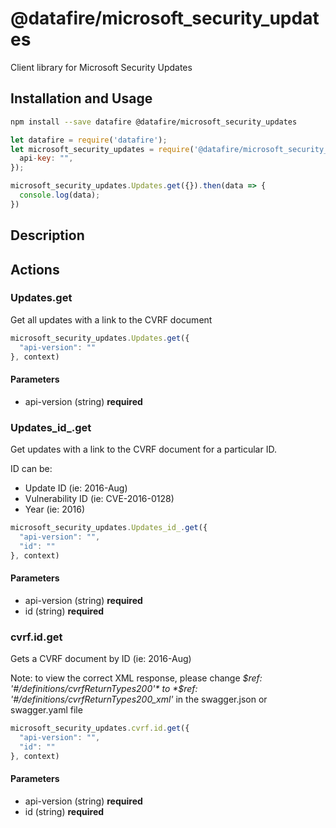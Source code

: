 # @datafire/microsoft_security_updates

Client library for Microsoft Security Updates

## Installation and Usage
```bash
npm install --save datafire @datafire/microsoft_security_updates
```

```js
let datafire = require('datafire');
let microsoft_security_updates = require('@datafire/microsoft_security_updates').create({
  api-key: "",
});

microsoft_security_updates.Updates.get({}).then(data => {
  console.log(data);
})
```

## Description


## Actions
### Updates.get
Get all updates with a link to the CVRF document



```js
microsoft_security_updates.Updates.get({
  "api-version": ""
}, context)
```

#### Parameters
* api-version (string) **required**

### Updates_id_.get
Get updates with a link to the CVRF document for a particular ID.

ID can be:

  * Update ID (ie: 2016-Aug)
  * Vulnerability ID (ie: CVE-2016-0128)
  * Year (ie: 2016)



```js
microsoft_security_updates.Updates_id_.get({
  "api-version": "",
  "id": ""
}, context)
```

#### Parameters
* api-version (string) **required**
* id (string) **required**

### cvrf.id.get
Gets a CVRF document by ID (ie: 2016-Aug)

Note: to view the correct XML response, please change *$ref: '#/definitions/cvrfReturnTypes200'* to *$ref: '#/definitions/cvrfReturnTypes200_xml'* in the swagger.json or swagger.yaml file



```js
microsoft_security_updates.cvrf.id.get({
  "api-version": "",
  "id": ""
}, context)
```

#### Parameters
* api-version (string) **required**
* id (string) **required**

